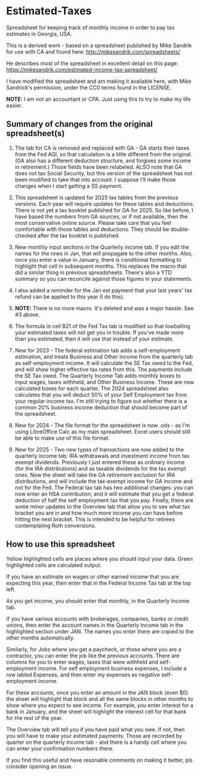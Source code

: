 # Estimated-Taxes
Spreadsheet for keeping track of monthly income in order to pay tax estimates in Georgia, USA.

This is a derived work - based on a spreadsheet published by Mike Sandrik for use with CA and found here:
http://mikesandrik.com/spreadsheets/

He describes most of the spreadsheet in excellent detail on this page:
https://mikesandrik.com/estimated-income-tax-spreadsheet/

I have modified the spreadsheet  and am making it available here, with Mike Sandrick's permission, under the CC0 terms found in the LICENSE.

**NOTE:**  I am not an accountant or CPA.  Just using this to try to make my life easier.

## Summary of changes from the original spreadsheet(s)

1) The tab for CA is removed and replaced with GA - GA starts their taxes from the Fed AGI, so that calculation is a little different from the original.  (GA also has a different deduction structure, and forgives some income in retirement.)  Those fields have been relabeled.   ALSO note that GA does not tax Social Security, but this version of the spreadsheet has not been modified to take that into account.  I suppose I'll make those changes when I start getting a SS payment.

2) This spreadsheet is updated for 2025 tax tables from the previous versions.   Each year will require updates for these tables and deductions.  There is not yet a tax booklet published for GA for 2025. So like before, I have based the numbers from GA sources, or if not available, then the most conservative online source.  Please take care that you feel comfortable with those tables and deductions.  They should be double-checked after the tax booklet is published.

3) New monthly input sections in the Quarterly income tab.  If you edit the names for the rows in Jan, that will propagate to the other months.  Also, once you enter a value in January, there is conditional formatting to highlight that cell in subsequent months.  This replaces the macro that did a similar thing in previous spreadsheets. There's also a YTD summary so you can reconcile against those figures in your statements.

4) I also added a reminder for the Jan est payment that your last years' tax refund can be applied to this year (I do this).  

5) **NOTE:** There is no more macro.  It's deleted and was a major hassle.  See #3 above.

6) The formula in cell B21 of the Fed Tax tab  is modified so that lowballing your estimated taxes will not get you in trouble.  If you've made more than you estimated, then it will use that instead of your estimate.  

7) New for 2023 - The federal estimation tab adds a self-employment estimation, and treats Business and Other income from the quarterly tab as self-employment income.  It will calculate  the SE Tax owed to the Fed, and will show higher effective tax rates from this.  The payments include the SE Tax owed.   The Quarterly Income Tab adds monthly boxes to input wages, taxes withheld, and Other Business Income.  These are now calculated boxes for each quarter.  The 2024 spreadsheet also calculates that you will deduct 50% of your Self Employment tax from your regular income tax.  I'm still trying to figure out whether there is a common 20% business income deduction that should become part of the spreadsheet.

8) New for 2024 - The file format for the spreadsheet is now .ods - as I'm using LibreOffice Calc as my main spreadsheet.  Excel users should still be able to make use of this file format.

9) New for 2025 - Two new types of transactions are now added to the quarterly income tab: IRA withdrawals and investment income from tax exempt dividends.   Previously I just entered these as ordinary income (for the IRA distributions) and as taxable dividends for the tax exempt ones.   Now the sheet will take the GA retirement exclusion for IRA distributions, and will include the tax-exempt income for GA income and not for the Fed.  The Federal tax tab has two additional changes: you can now enter an HSA contribution; and it will estimate that you get a federal deduction of half the self employment tax that you pay.  Finally, there are some minor updates to the Overview tab that allow you to see what tax bracket you are in and how much more income you can have before hitting the next bracket.   This is intended to be helpful for retirees contemplating Roth conversions.

## How to use this spreadsheet

Yellow highlighted cells are places where you should input your data.  Green highlighted cells are calculated output.  

If you have an estimate on wages or other earned income that you are expecting this year, then enter that in the Federal Income Tax tab at the top left.

As you get income, you should enter that monthly, in the Quarterly Income tab.  

If you have various accounts with brokerages, companies, banks or credit unions, then enter the account names in the Quarterly Income tab in the highlighted section under JAN.   The names you enter there are copied to the other months automatically.

Similarly, for Jobs where you get a paycheck, or those where you are a contractor, you can enter the job like the previous accounts.  There are columns for you to enter wages, taxes that were withheld and self-employment income.  For self employment business expenses, I include a row labled Expenses, and then enter my expenses as negative self-employment income.

For these accounts, once you enter an amount in the JAN block (even $0) the sheet will highlight that block and all the same blocks in other months to show where you expect to see income.   For example, you enter interest for a bank in January, and the sheet will highlight the interest cell for that bank for the rest of the year.

The Overview tab will tell you if you have paid what you owe.  If not, then you will have to make your estimated payments.  Those are recorded by quarter on the quarterly income tab - and there is a handy cell where you can enter your confirmation numbers there.

If you find this useful and have resonable comments on making it better, pls consider opening an issue.
